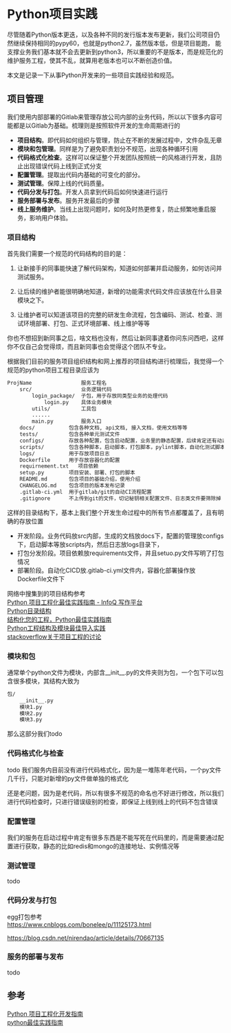 # Python项目实践
尽管随着Python版本更迭，以及各种不同的发行版本发布更新，我们公司项目仍然继续保持相同的pypy60，也就是python2.7，虽然版本低，但是项目能跑，
能支撑业务我们基本就不会去更新到python3，所以重要的不是版本，而是规范化的维护服务工程，使其不乱，就算用老版本也可以不断创造价值。

本文是记录一下从事Python开发来的一些项目实践经验和规范。

## 项目管理
我们使用内部部署的Gitlab来管理存放公司内部的业务代码，所以以下很多内容可能都是以Gitlab为基础。梳理则是按照软件开发的生命周期进行的
- **项目结构**。即代码如何组织与管理，防止在不断的发展过程中，文件杂乱无章
- **模块和包管理**。同样是为了避免职责划分不规范，出现各种循环引用
- **代码格式化检查**。这样可以保证整个开发团队按照统一的风格进行开发，且防止出现错误代码上线到正式分支
- **配置管理**。提取出代码内基础的可变化的部分。
- **测试管理**。保障上线的代码质量。
- **代码分发与打包**。开发人员拿到代码后如何快速进行运行
- **服务部署与发布**。服务开发最后的步骤
- **线上服务维护**。当线上出现问题时，如何及时热更修复，防止频繁地重启服务，影响用户体验。

### 项目结构
首先我们需要一个规范的代码结构的目的是：

1. 让新接手的同事能快速了解代码架构，知道如何部署并启动服务，如何访问并测试服务。  

2. 让后续的维护者能很明确地知道，新增的功能需求代码文件应该放在什么目录模块之下。

3. 让维护者可以知道该项目的完整的研发生命流程，包含编码、测试、检查、测试环境部署、打包、正式环境部署、线上维护等等

你也不想招到新同事之后，啥文档也没有，然后让新同事逮着你问东问西吧，这样你不仅自己会觉得烦，而且新同事也会觉得这个团队不专业。

根据我们目前的服务项目组织结构和网上推荐的项目结构进行梳理后，我觉得一个规范的python项目工程目录应该为   
```markdown
ProjName                服务工程名
    src/                业务逻辑代码  
        login_package/  子包，用于存放同类型业务的处理代码
            login.py    具体业务模块
        utils/          工具包
        ......
        main.py         服务入口
    docs/           包含各种文档, api文档, 接入文档，使用文档等等
    tests/          包含各种单元测试文件
    configs/        存放各种配置，包含启动配置，业务里的静态配置，后续肯定还有动态配置，需要放在src里
    scripts/        包含各种脚本，启动脚本，打包脚本，pylint脚本，自动化测试脚本，makefile等
    logs/           用于存放项目日志
    Dockerfile      用于存放容器化的配置
    requirnement.txt   项目依赖 
    setup.py        项目安装、部署、打包的脚本
    README.md       包含项目的基础介绍，使用介绍
    CHANGELOG.md    包含项目的版本发布记录
    .gitlab-ci.yml  用于gitlab/git的自动CI流程配置
    .gitignore      不上传到git的文件，切记秘钥相关配置文件、日志类文件要筛除掉
```
这样的目录结构下，基本上我们整个开发生命过程中的所有节点都覆盖了，且有明确的存放位置
- 开发阶段。业务代码放src内部，生成的文档放docs下，配置的管理放configs下，启动脚本等放scripts内，然后日志放logs目录下，
- 打包分发阶段。项目依赖放requirements文件，并且setuo.py文件写明了打包情况
- 部署阶段。自动化CICD放.gitlab-ci.yml文件内，容器化部署操作放Dockerfile文件下

网络中搜集到的项目结构参考  
[Python 项目工程化最佳实践指南 - InfoQ 写作平台](https://xie.infoq.cn/article/0a599a0944a7eac39a96c5594)  
[Python目录结构](https://blog.csdn.net/qq_24224067/article/details/103187864)  
[结构化您的工程，Python最佳实践指南](https://pythonguidecn.readthedocs.io/zh/latest/writing/structure.html)  
[Python工程结构及模块最佳导入实践](https://www.cnblogs.com/harrymore/p/15989783.html)  
[stackoverflow关于项目工程的讨论](https://stackoverflow.com/questions/193161/what-is-the-best-project-structure-for-a-python-application)  


### 模块和包
通常单个python文件为模块，内部含__init__.py的文件夹则为包，一个包下可以包含很多模块，其结构大致为  
```markdown
包/   
    __init__.py     
    模块1.py      
    模块2.py      
    模块3.py
```
那么这部分我们todo

### 代码格式化与检查
todo
我们服务内目前没有进行代码格式化，因为是一堆陈年老代码，一个py文件几千行，只能对新增的py文件做单独的格式化


还是老问题，因为是老代码，所以有很多不规范的命名也不好进行修改，所以我们进行代码检查时，只进行错误级别的检查，即保证上线到线上的代码不包含错误


### 配置管理
我们的服务在启动过程中肯定有很多东西是不能写死在代码里的，而是需要通过配置进行获取，静态的比如redis和mongo的连接地址、实例情况等


### 测试管理
todo

### 代码分发与打包

egg打包参考   
https://www.cnblogs.com/bonelee/p/11125173.html

https://blog.csdn.net/nirendao/article/details/70667135

### 服务的部署与发布
todo


## 参考
[Python 项目工程化开发指南](https://pyloong.github.io/pythonic-project-guidelines/guidelines/project_management/project_structure/)  
[python最佳实践指南](https://learnku.com/docs/python-guide/2018/logging/3265)

